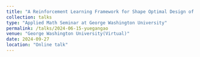 ```yaml
---
title: "A Reinforcement Learning Framework for Shape Optimal Design of Airfoils Based on the Steady Euler Equations"
collection: talks
type: "Applied Math Seminar at George Washington University"
permalink: /talks/2024-06-15-yuegangao
venue: "George Washington University(Virtual)"
date: 2024-09-27
location: "Online talk"
---
```

